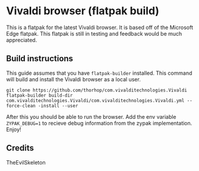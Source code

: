 # Vivaldi browser (flatpak build)

This is a flatpak for the latest Vivaldi browser. It is based off of the Microsoft Edge flatpak.
This flatpak is still in testing and feedback would be much appreciated.

## Build instructions

This guide assumes that you have `flatpak-builder` installed. This command will build and install
the Vivaldi browser as a local user.

`git clone https://github.com/thorhop/com.vivalditechnologies.Vivaldi`
`flatpak-builder build-dir com.vivalditechnologies.Vivaldi/com.vivalditechnologies.Vivaldi.yml --force-clean -install --user`

After this you should be able to run the browser. Add the env variable `ZYPAK_DEBUG=1` to recieve
debug information from the zypak implementation. Enjoy!
## Credits

TheEvilSkeleton